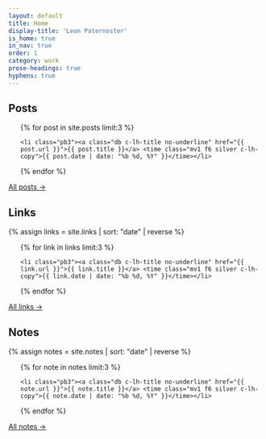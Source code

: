 ```yaml
---
layout: default
title: Home
display-title: 'Leon Paternoster'
is_home: true
in_nav: true
order: 1
category: work
prose-headings: true
hyphens: true
---
```


## Posts

<ul class="list mb0 mh0 mt4 pa0 c-linky-visited">

{% for post in site.posts limit:3 %}

    <li class="pb3"><a class="db c-lh-title no-underline" href="{{ post.url }}">{{ post.title }}</a> <time class="mv1 f6 silver c-lh-copy">{{ post.date | date: "%b %d, %Y" }}</time></li>

{% endfor %}

</ul>

<p class="b c-linky-underline c-linky-visited mt0"><a href="/posts/">All posts &rarr;</a></p>

## Links

{% assign links = site.links | sort: "date" | reverse %}

<ul class="list mb0 mh0 mt4 pa0 c-linky-visited">

{% for link in links limit:3 %}

    <li class="pb3"><a class="db c-lh-title no-underline" href="{{ link.url }}">{{ link.title }}</a> <time class="mv1 f6 silver c-lh-copy">{{ link.date | date: "%b %d, %Y" }}</time></li>

{% endfor %}

</ul>

<p class="b c-linky-underline c-linky-visited mt0"><a href="/links/">All links &rarr;</a></p>

## Notes

{% assign notes = site.notes | sort: "date" | reverse %}

<ul class="list mb0 mh0 mt4 pa0 c-linky-visited">

{% for note in notes limit:3 %}

    <li class="pb3"><a class="db c-lh-title no-underline" href="{{ note.url }}">{{ note.title }}</a> <time class="mv1 f6 silver c-lh-copy">{{ note.date | date: "%b %d, %Y" }}</time></li>

{% endfor %}

</ul>

<p class="b c-linky-underline c-linky-visited mt0"><a href="/notes/">All notes &rarr;</a></p>
